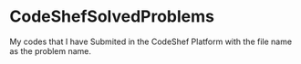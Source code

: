 # CodeShefSolvedProblems
My codes that I have Submited in the CodeShef Platform with the file name as the problem name. 
